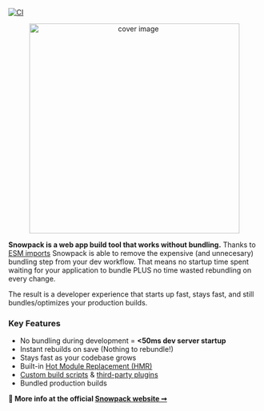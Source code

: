 [![CI](https://github.com/pikapkg/snowpack/workflows/CI/badge.svg?event=push)](https://github.com/pikapkg/snowpack/actions)

<p align="center">
  <img height="420" src="https://imgur.com/uXHFm5y.jpg" alt="cover image">
</p>

**Snowpack is a web app build tool that works without bundling.** Thanks to [ESM imports](https://developer.mozilla.org/en-US/docs/Web/JavaScript/Reference/Statements/import) Snowpack is able to remove the expensive (and unnecesary) bundling step from your dev workflow. That means no startup time spent waiting for your application to bundle PLUS no time wasted rebundling on every change.

The result is a developer experience that starts up fast, stays fast, and still bundles/optimizes your production builds.

### Key Features

- No bundling during development = **<50ms dev server startup**
- Instant rebuilds on save (Nothing to rebundle!)
- Stays fast as your codebase grows
- Built-in [Hot Module Replacement (HMR)](https://snowpack.dev/#hot-module-replacement)
- [Custom build scripts](https://snowpack.dev/#build-scripts) & [third-party plugins](https://snowpack.dev/#build-plugins)
- Bundled production builds

**💁 More info at the official [Snowpack website ➞](https://snowpack.dev)**
